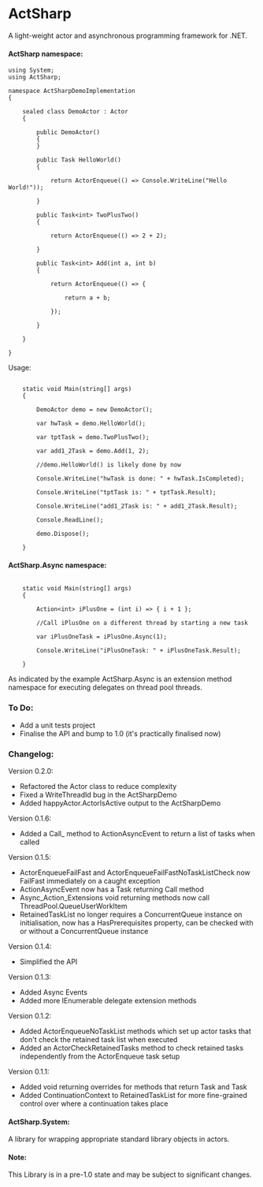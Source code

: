 # ActSharp

A light-weight actor and asynchronous programming framework for .NET.

#### ActSharp namespace:

```
using System;
using ActSharp;

namespace ActSharpDemoImplementation
{

	sealed class DemoActor : Actor
	{

		public DemoActor()
		{
		}

		public Task HelloWorld()
		{

			return ActorEnqueue(() => Console.WriteLine("Hello World!"));

		}

		public Task<int> TwoPlusTwo()
		{

			return ActorEnqueue(() => 2 + 2);

		}

		public Task<int> Add(int a, int b)
		{

			return ActorEnqueue(() => {

				return a + b;

			});

		}

	}

}
```

Usage:

```

	static void Main(string[] args)
	{

		DemoActor demo = new DemoActor();

		var hwTask = demo.HelloWorld();

		var tptTask = demo.TwoPlusTwo();

		var add1_2Task = demo.Add(1, 2);

		//demo.HelloWorld() is likely done by now

		Console.WriteLine("hwTask is done: " + hwTask.IsCompleted);

		Console.WriteLine("tptTask is: " + tptTask.Result);

		Console.WriteLine("add1_2Task is: " + add1_2Task.Result);

		Console.ReadLine();

		demo.Dispose();

	}

```

#### ActSharp.Async namespace:

```

	static void Main(string[] args)
	{

		Action<int> iPlusOne = (int i) => { i + 1 };

		//Call iPlusOne on a different thread by starting a new task

		var iPlusOneTask = iPlusOne.Async(1);

		Console.WriteLine("iPlusOneTask: " + iPlusOneTask.Result);

	}

```

As indicated by the example ActSharp.Async is an extension method namespace for executing delegates on thread pool threads.

### To Do:

* Add a unit tests project
* Finalise the API and bump to 1.0 (it's practically finalised now)

### Changelog:

Version 0.2.0:

* Refactored the Actor class to reduce complexity
* Fixed a WriteThreadId bug in the ActSharpDemo
* Added happyActor.ActorIsActive output to the ActSharpDemo

Version 0.1.6:

* Added a Call_ method to ActionAsyncEvent to return a list of tasks when called

Version 0.1.5:

* ActorEnqueueFailFast and ActorEnqueueFailFastNoTaskListCheck now FailFast immediately on a caught exception
* ActionAsyncEvent now has a Task returning Call method
* Async_Action_Extensions void returning methods now call ThreadPool.QueueUserWorkItem
* RetainedTaskList no longer requires a ConcurrentQueue<Task> instance on initialisation, now has a HasPrerequisites property, can be checked with or without a ConcurrentQueue<Task> instance

Version 0.1.4:

* Simplified the API

Version 0.1.3:

* Added Async Events
* Added more IEnumerable delegate extension methods

Version 0.1.2:

* Added ActorEnqueueNoTaskList methods which set up actor tasks that don't check the retained task list when executed
* Added an ActorCheckRetainedTasks method to check retained tasks independently from the ActorEnqueue task setup

Version 0.1.1:

* Added void returning overrides for methods that return Task and Task
* Added ContinuationContext to RetainedTaskList for more fine-grained control over where a continuation takes place



#### ActSharp.System:

A library for wrapping appropriate standard library objects in actors.



#### Note:

This Library is in a pre-1.0 state and may be subject to significant changes. 


